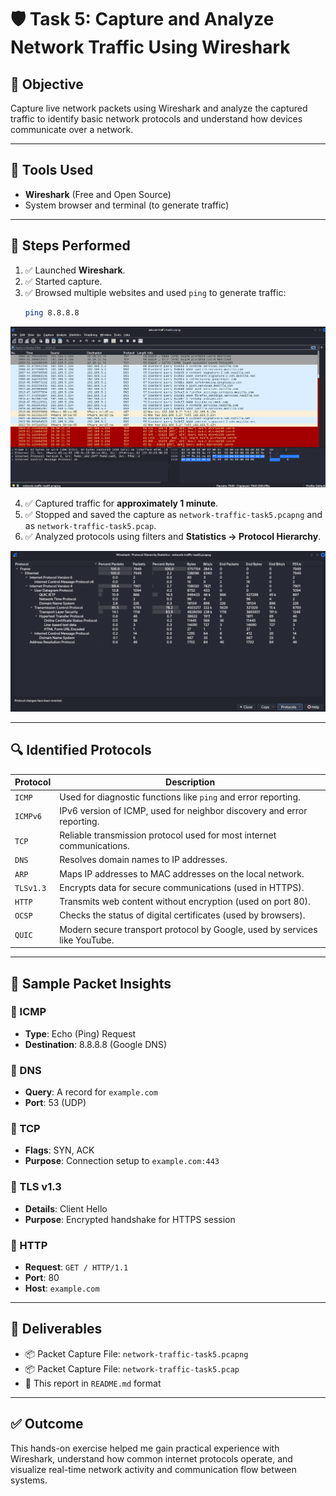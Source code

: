 # 🛡️ Task 5: Capture and Analyze Network Traffic Using Wireshark

## 🎯 Objective
Capture live network packets using Wireshark and analyze the captured traffic to identify basic network protocols and understand how devices communicate over a network.

---

## 🧰 Tools Used
- **Wireshark** (Free and Open Source)
- System browser and terminal (to generate traffic)

---

## 🧪 Steps Performed

1. ✅ Launched **Wireshark**.
2. ✅ Started capture.
3. ✅ Browsed multiple websites and used `ping` to generate traffic:
   ```bash
   ping 8.8.8.8
   ```

![Captured](https://github.com/Amish-C-K/Elevate-Labs--task5/blob/main/images/t5-2.png)
   
4. ✅ Captured traffic for **approximately 1 minute**.
5. ✅ Stopped and saved the capture as `network-traffic-task5.pcapng` and as `network-traffic-task5.pcap`.
6. ✅ Analyzed protocols using filters and **Statistics → Protocol Hierarchy**.

![Analysis](https://github.com/Amish-C-K/Elevate-Labs--task5/blob/main/images/t5-4.png)

---

## 🔍 Identified Protocols

| Protocol   | Description                                                                 |
|------------|-----------------------------------------------------------------------------|
| `ICMP`     | Used for diagnostic functions like `ping` and error reporting.             |
| `ICMPv6`   | IPv6 version of ICMP, used for neighbor discovery and error reporting.     |
| `TCP`      | Reliable transmission protocol used for most internet communications.      |
| `DNS`      | Resolves domain names to IP addresses.                                     |
| `ARP`      | Maps IP addresses to MAC addresses on the local network.                   |
| `TLSv1.3`  | Encrypts data for secure communications (used in HTTPS).                   |
| `HTTP`     | Transmits web content without encryption (used on port 80).                |
| `OCSP`     | Checks the status of digital certificates (used by browsers).             |
| `QUIC`     | Modern secure transport protocol by Google, used by services like YouTube. |

---

## 🧾 Sample Packet Insights

### 🔹 ICMP
- **Type**: Echo (Ping) Request  
- **Destination**: 8.8.8.8 (Google DNS)

### 🔹 DNS
- **Query**: A record for `example.com`  
- **Port**: 53 (UDP)

### 🔹 TCP
- **Flags**: SYN, ACK  
- **Purpose**: Connection setup to `example.com:443`

### 🔹 TLS v1.3
- **Details**: Client Hello  
- **Purpose**: Encrypted handshake for HTTPS session

### 🔹 HTTP
- **Request**: `GET / HTTP/1.1`  
- **Port**: 80  
- **Host**: `example.com`

---

## 📁 Deliverables

- 📦 Packet Capture File: `network-traffic-task5.pcapng`
- 📦 Packet Capture File: `network-traffic-task5.pcap`
- 📝 This report in `README.md` format

---

## ✅ Outcome

This hands-on exercise helped me gain practical experience with Wireshark, understand how common internet protocols operate, and visualize real-time network activity and communication flow between systems.
